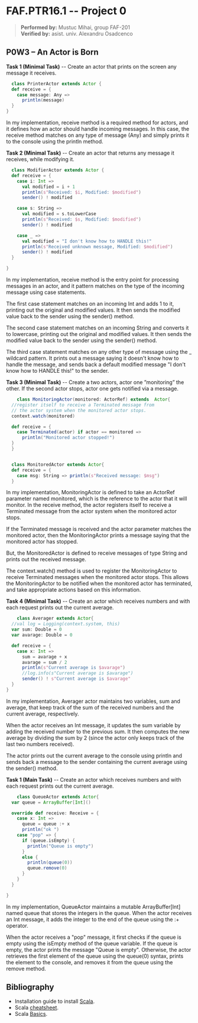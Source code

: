 # FAF.PTR16.1 -- Project 0

> **Performed by:** Mustuc Mihai, group FAF-201<br>
> **Verified by:** asist. univ. Alexandru Osadcenco

## P0W3 – An Actor is Born

**Task 1 (Minimal Task)** -- Create an actor that prints on the screen any message it receives.

```scala
  class PrinterActor extends Actor {
  def receive = {
    case message: Any =>
      println(message)
  }
}
```
In my implementation, receive method is a required method for actors, and it defines how an actor should handle incoming messages. In this case, the receive method matches on any type of message (Any) and simply prints it to the console using the println method.

**Task 2 (Minimal Task)** -- Create an actor that returns any message it receives, while modifying it. 

```scala
  class ModifierActor extends Actor {
  def receive = {
    case i: Int =>
      val modified = i + 1
      println(s"Received: $i, Modified: $modified")
      sender() ! modified

    case s: String =>
      val modified = s.toLowerCase
      println(s"Received: $s, Modified: $modified")
      sender() ! modified

    case _ =>
      val modified = "I don't know how to HANDLE this!"
      println(s"Received unknown message, Modified: $modified")
      sender() ! modified
  }

}
```
In my implementation, receive method is the entry point for processing messages in an actor, and it pattern matches on the type of the incoming message using case statements.

The first case statement matches on an incoming Int and adds 1 to it, printing out the original and modified values. It then sends the modified value back to the sender using the sender() method.

The second case statement matches on an incoming String and converts it to lowercase, printing out the original and modified values. It then sends the modified value back to the sender using the sender() method.

The third case statement matches on any other type of message using the _ wildcard pattern. It prints out a message saying it doesn't know how to handle the message, and sends back a default modified message "I don't know how to HANDLE this!" to the sender.

**Task 3 (Minimal Task)** -- Create a two actors, actor one ”monitoring” the other. If the second actor
stops, actor one gets notified via a message.

```scala
    class MonitoringActor(monitored: ActorRef) extends  Actor{
  //register itself to receive a Terminated message from
  // the actor system when the monitored actor stops.
  context.watch(monitored)

  def receive = {
    case Terminated(actor) if actor == monitored =>
      println("Monitored actor stopped!")
  }
  }


  class MonitoredActor extends Actor{
  def receive = {
    case msg: String => println(s"Received message: $msg")
  }
```

In my implementation, MonitoringActor is defined to take an ActorRef parameter named monitored, which is the reference to the actor that it will monitor. In the receive method, the actor registers itself to receive a Terminated message from the actor system when the monitored actor stops.

If the Terminated message is received and the actor parameter matches the monitored actor, then the MonitoringActor prints a message saying that the monitored actor has stopped.

But, the MonitoredActor is defined to receive messages of type String and prints out the received message.

The context.watch() method is used to register the MonitoringActor to receive Terminated messages when the monitored actor stops. This allows the MonitoringActor to be notified when the monitored actor has terminated, and take appropriate actions based on this information.

**Task 4 (Minimal Task)** --  Create an actor which receives numbers and with each request prints out the
current average.

```scala
    class Averager extends Actor{
  //val log = Logging(context.system, this)
  var sum: Double = 0
  var avarage: Double = 0

  def receive = {
    case x: Int =>
      sum = avarage + x
      avarage = sum / 2
      println(s"Current average is $avarage")
      //log.info(s"Current average is $avarage")
      sender() ! s"Current average is $avarage"
  }
}
```
In my implementation, Averager actor maintains two variables, sum and average, that keep track of the sum of the received numbers and the current average, respectively.

When the actor receives an Int message, it updates the sum variable by adding the received number to the previous sum. It then computes the new average by dividing the sum by 2 (since the actor only keeps track of the last two numbers received).

The actor prints out the current average to the console using println and sends back a message to the sender containing the current average using the sender() method.



**Task 1 (Main Task)** --  Create an actor which receives numbers and with each request prints out the
current average.

```scala
    class QueueActor extends Actor{
  var queue = ArrayBuffer[Int]()

  override def receive: Receive = {
    case x: Int =>
      queue = queue :+ x
      println("ok ")
    case "pop" => {
      if (queue.isEmpty) {
        println("Queue is empty")
      }
      else {
        println(queue(0))
        queue.remove(0)
      }
    }
  }

}
```
In my implementation, QueueActor maintains a mutable ArrayBuffer[Int] named queue that stores the integers in the queue. When the actor receives an Int message, it adds the integer to the end of the queue using the :+ operator.

When the actor receives a "pop" message, it first checks if the queue is empty using the isEmpty method of the queue variable. If the queue is empty, the actor prints the message "Queue is empty". Otherwise, the actor retrieves the first element of the queue using the queue(0) syntax, prints the element to the console, and removes it from the queue using the remove method.

## Bibliography

- Installation guide to install [Scala](https://docs.scala-lang.org/getting-started/index.html).
- Scala [cheatsheet](https://docs.scala-lang.org/cheatsheets/index.html).
- Scala [Basics](https://docs.scala-lang.org/tour/basics.html).